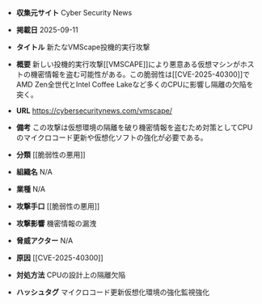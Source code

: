 - **収集元サイト**
Cyber Security News

- **掲載日**
2025-09-11

- **タイトル**
新たなVMScape投機的実行攻撃

- **概要**
新しい投機的実行攻撃[[VMSCAPE]]により悪意ある仮想マシンがホストの機密情報を盗む可能性がある。この脆弱性は[[CVE-2025-40300]]でAMD Zen全世代とIntel Coffee Lakeなど多くのCPUに影響し隔離の欠陥を突く。

- **URL**
https://cybersecuritynews.com/vmscape/

- **備考**
この攻撃は仮想環境の隔離を破り機密情報を盗むため対策としてCPUのマイクロコード更新や仮想化ソフトの強化が必要である。

- **分類**
[[脆弱性の悪用]]

- **組織名**
N/A

- **業種**
N/A

- **攻撃手口**
[[脆弱性の悪用]]

- **攻撃影響**
機密情報の漏洩

- **脅威アクター**
N/A

- **原因**
[[CVE-2025-40300]]

- **対処方法**
CPUの設計上の隔離欠陥

- **ハッシュタグ**
マイクロコード更新仮想化環境の強化監視強化
